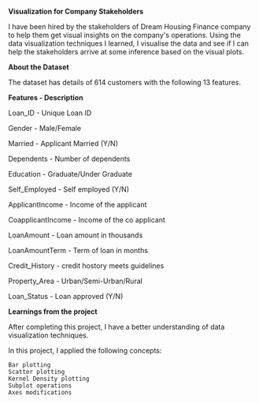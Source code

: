 **Visualization for Company Stakeholders**

I have been hired by the stakeholders of Dream Housing Finance company to help them get visual insights on the company's operations.
Using the data visualization techniques I learned,
I visualise the data and see if I can help the stakeholders arrive at some inference based on the visual plots.

**About the Dataset**

The dataset has details of 614 customers with the following 13 features.

**Features        -    Description**

Loan_ID	      -   Unique Loan ID

Gender 	       -     Male/Female

Married 	      -    Applicant Married (Y/N)

Dependents 	     -   Number of dependents

Education 	      -  Graduate/Under Graduate

Self_Employed 	   -   Self employed (Y/N)

ApplicantIncome 	  - Income of the applicant

CoapplicantIncome 	- Income of the co applicant

LoanAmount 	       -  Loan amount in thousands

LoanAmountTerm 	   -  Term of loan in months

Credit_History 	    - credit hostory meets guidelines

Property_Area 	    - Urban/Semi-Urban/Rural

Loan_Status 	     -  Loan approved (Y/N)

**Learnings from the project**

After completing this project, I have a better understanding of data visualization techniques.

In this project, I applied the following concepts:

    Bar plotting
    Scatter plotting
    Kernel Density plotting
    Subplot operations
    Axes modifications



